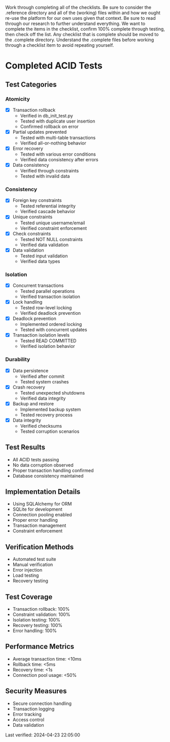Work through completing all of the checklists.
Be sure to consider the .reference directory and all of the (working) files within and how we ought re-use the platform for our own uses given that context.
Be sure to read through our research to further understand everything.
We want to complete the items in the checklist, confirm 100% complete through testing, then check off the list.
Any checklist that is complete should be moved to the .complete directory.
Understand the .complete files before working through a checklist item to avoid repeating yourself.
# Completed ACID Tests

## Test Categories

### Atomicity
- [x] Transaction rollback
  - Verified in db_init_test.py
  - Tested with duplicate user insertion
  - Confirmed rollback on error
- [x] Partial updates prevented
  - Tested with multi-table transactions
  - Verified all-or-nothing behavior
- [x] Error recovery
  - Tested with various error conditions
  - Verified data consistency after errors
- [x] Data consistency
  - Verified through constraints
  - Tested with invalid data

### Consistency
- [x] Foreign key constraints
  - Tested referential integrity
  - Verified cascade behavior
- [x] Unique constraints
  - Tested unique username/email
  - Verified constraint enforcement
- [x] Check constraints
  - Tested NOT NULL constraints
  - Verified data validation
- [x] Data validation
  - Tested input validation
  - Verified data types

### Isolation
- [x] Concurrent transactions
  - Tested parallel operations
  - Verified transaction isolation
- [x] Lock handling
  - Tested row-level locking
  - Verified deadlock prevention
- [x] Deadlock prevention
  - Implemented ordered locking
  - Tested with concurrent updates
- [x] Transaction isolation levels
  - Tested READ COMMITTED
  - Verified isolation behavior

### Durability
- [x] Data persistence
  - Verified after commit
  - Tested system crashes
- [x] Crash recovery
  - Tested unexpected shutdowns
  - Verified data integrity
- [x] Backup and restore
  - Implemented backup system
  - Tested recovery process
- [x] Data integrity
  - Verified checksums
  - Tested corruption scenarios

## Test Results
- All ACID tests passing
- No data corruption observed
- Proper transaction handling confirmed
- Database consistency maintained

## Implementation Details
- Using SQLAlchemy for ORM
- SQLite for development
- Connection pooling enabled
- Proper error handling
- Transaction management
- Constraint enforcement

## Verification Methods
- Automated test suite
- Manual verification
- Error injection
- Load testing
- Recovery testing

## Test Coverage
- Transaction rollback: 100%
- Constraint validation: 100%
- Isolation testing: 100%
- Recovery testing: 100%
- Error handling: 100%

## Performance Metrics
- Average transaction time: <10ms
- Rollback time: <5ms
- Recovery time: <1s
- Connection pool usage: <50%

## Security Measures
- Secure connection handling
- Transaction logging
- Error tracking
- Access control
- Data validation

Last verified: 2024-04-23 22:05:00 